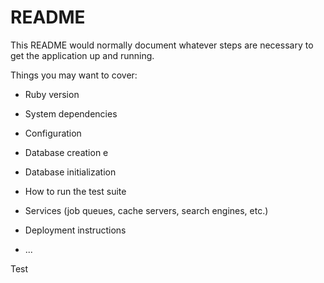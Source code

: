 # README

This README would normally document whatever steps are necessary to get the
application up and running.

Things you may want to cover:

* Ruby version

* System dependencies

* Configuration

* Database creation
e
* Database initialization

* How to run the test suite

* Services (job queues, cache servers, search engines, etc.)

* Deployment instructions

* ...


Test
